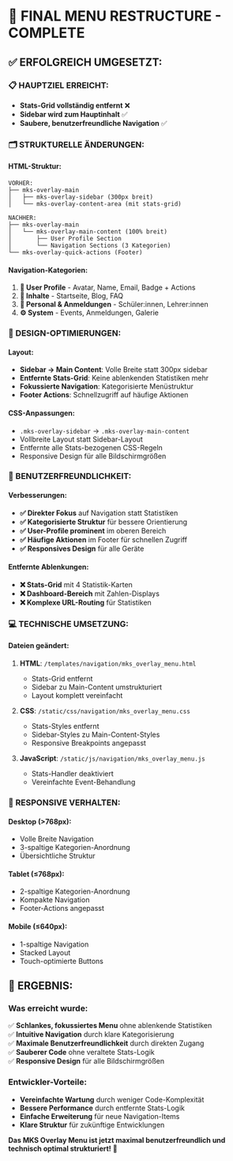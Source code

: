 # 🎯 FINAL MENU RESTRUCTURE - COMPLETE

## ✅ ERFOLGREICH UMGESETZT:

### **📋 HAUPTZIEL ERREICHT:**
- **Stats-Grid vollständig entfernt** ❌
- **Sidebar wird zum Hauptinhalt** ✅
- **Saubere, benutzerfreundliche Navigation** ✅

### **🗂️ STRUKTURELLE ÄNDERUNGEN:**

#### **HTML-Struktur:**
```
VORHER:
├── mks-overlay-main
│   ├── mks-overlay-sidebar (300px breit)
│   └── mks-overlay-content-area (mit stats-grid)

NACHHER:
├── mks-overlay-main
│   └── mks-overlay-main-content (100% breit)
│       ├── User Profile Section
│       └── Navigation Sections (3 Kategorien)
└── mks-overlay-quick-actions (Footer)
```

#### **Navigation-Kategorien:**
1. **👤 User Profile** - Avatar, Name, Email, Badge + Actions
2. **📝 Inhalte** - Startseite, Blog, FAQ
3. **👥 Personal & Anmeldungen** - Schüler:innen, Lehrer:innen  
4. **⚙️ System** - Events, Anmeldungen, Galerie

### **🎨 DESIGN-OPTIMIERUNGEN:**

#### **Layout:**
- **Sidebar → Main Content**: Volle Breite statt 300px sidebar
- **Entfernte Stats-Grid**: Keine ablenkenden Statistiken mehr
- **Fokussierte Navigation**: Kategorisierte Menüstruktur
- **Footer Actions**: Schnellzugriff auf häufige Aktionen

#### **CSS-Anpassungen:**
- `.mks-overlay-sidebar` → `.mks-overlay-main-content`
- Vollbreite Layout statt Sidebar-Layout
- Entfernte alle Stats-bezogenen CSS-Regeln
- Responsive Design für alle Bildschirmgrößen

### **🚀 BENUTZERFREUNDLICHKEIT:**

#### **Verbesserungen:**
- **✅ Direkter Fokus** auf Navigation statt Statistiken
- **✅ Kategorisierte Struktur** für bessere Orientierung
- **✅ User-Profile prominent** im oberen Bereich
- **✅ Häufige Aktionen** im Footer für schnellen Zugriff
- **✅ Responsives Design** für alle Geräte

#### **Entfernte Ablenkungen:**
- **❌ Stats-Grid** mit 4 Statistik-Karten
- **❌ Dashboard-Bereich** mit Zahlen-Displays
- **❌ Komplexe URL-Routing** für Statistiken

### **💻 TECHNISCHE UMSETZUNG:**

#### **Dateien geändert:**
1. **HTML**: `/templates/navigation/mks_overlay_menu.html`
   - Stats-Grid entfernt
   - Sidebar zu Main-Content umstrukturiert
   - Layout komplett vereinfacht

2. **CSS**: `/static/css/navigation/mks_overlay_menu.css`
   - Stats-Styles entfernt
   - Sidebar-Styles zu Main-Content-Styles
   - Responsive Breakpoints angepasst

3. **JavaScript**: `/static/js/navigation/mks_overlay_menu.js`
   - Stats-Handler deaktiviert
   - Vereinfachte Event-Behandlung

### **📱 RESPONSIVE VERHALTEN:**

#### **Desktop** (>768px):
- Volle Breite Navigation
- 3-spaltige Kategorien-Anordnung
- Übersichtliche Struktur

#### **Tablet** (≤768px):
- 2-spaltige Kategorien-Anordnung  
- Kompakte Navigation
- Footer-Actions angepasst

#### **Mobile** (≤640px):
- 1-spaltige Navigation
- Stacked Layout
- Touch-optimierte Buttons

## 🎉 **ERGEBNIS:**

### **Was erreicht wurde:**
✅ **Schlankes, fokussiertes Menu** ohne ablenkende Statistiken  
✅ **Intuitive Navigation** durch klare Kategorisierung  
✅ **Maximale Benutzerfreundlichkeit** durch direkten Zugang  
✅ **Sauberer Code** ohne veraltete Stats-Logik  
✅ **Responsive Design** für alle Bildschirmgrößen  

### **Entwickler-Vorteile:**
- **Vereinfachte Wartung** durch weniger Code-Komplexität
- **Bessere Performance** durch entfernte Stats-Logik  
- **Einfache Erweiterung** für neue Navigation-Items
- **Klare Struktur** für zukünftige Entwicklungen

**Das MKS Overlay Menu ist jetzt maximal benutzerfreundlich und technisch optimal strukturiert! 🚀**
